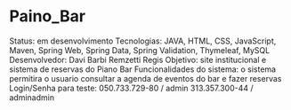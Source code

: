 # Paino_Bar

Status: em desenvolvimento
Tecnologias: JAVA, HTML, CSS, JavaScript, Maven, Spring Web, Spring Data, Spring Validation, Thymeleaf, MySQL
Desenvolvedor: Davi Barbi Remzetti Regis
Objetivo: site institucional e sistema de reservas do Piano Bar
Funcionalidades do sistema: o sistema permitira o usuario consultar a agenda de eventos do bar e fazer reservas
Login/Senha para teste:
050.733.729-80 / admin
313.357.300-44 / adminadmin
 
